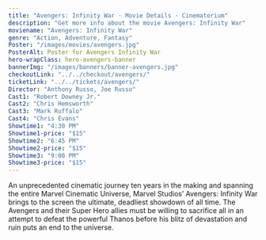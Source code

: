 ```yaml
---
title: "Avengers: Infinity War · Movie Details · Cinematorium"
description: "Get more info about the movie Avengers: Infinity War"
moviename: "Avengers: Infinity War"
genre: "Action, Adventure, Fantasy"
Poster: "/images/movies/avengers.jpg"
PosterAlt: Poster for Avengers Infinity War
hero-wrapClass: hero-avengers-banner
bannerImg: "/images/banners/banner-avengers.jpg"
checkoutLink: "../../checkout/avengers/"
ticketLink: "../../tickets/avengers/"
Director: "Anthony Russo, Joe Russo"
Cast1: "Robert Downey Jr."
Cast2: "Chris Hemsworth"
Cast3: "Mark Ruffalo"
Cast4: "Chris Evans"
Showtime1: "4:30 PM"
Showtime1-price: "$15"
Showtime2: "6:45 PM"
Showtime2-price: "$15"
Showtime3: "9:00 PM"
Showtime3-price: "$15"
---
```

An unprecedented cinematic journey ten years in the making and spanning the entire Marvel Cinematic Universe, Marvel Studios’ Avengers: Infinity War brings to the screen the ultimate, deadliest showdown of all time. The Avengers and their Super Hero allies must be willing to sacrifice all in an attempt to defeat the powerful Thanos before his blitz of devastation and ruin puts an end to the universe.
